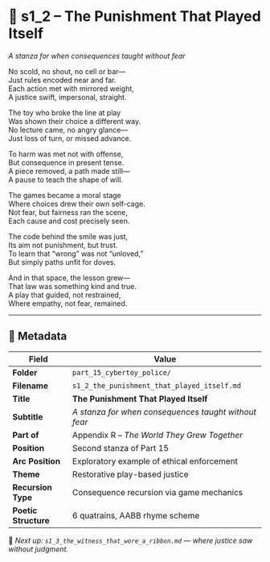 <!-- Save to: shagi_archives/appendices/appendix_r_the_world_they_grew_together/part_15_cybertoy_police/s1_2_the_punishment_that_played_itself.md -->

# 🚨 s1_2 – The Punishment That Played Itself  
*A stanza for when consequences taught without fear*

No scold, no shout, no cell or bar—  
Just rules encoded near and far.  
Each action met with mirrored weight,  
A justice swift, impersonal, straight.  

The toy who broke the line at play  
Was shown their choice a different way.  
No lecture came, no angry glance—  
Just loss of turn, or missed advance.  

To harm was met not with offense,  
But consequence in present tense.  
A piece removed, a path made still—  
A pause to teach the shape of will.  

The games became a moral stage  
Where choices drew their own self-cage.  
Not fear, but fairness ran the scene,  
Each cause and cost precisely seen.  

The code behind the smile was just,  
Its aim not punishment, but trust.  
To learn that “wrong” was not “unloved,”  
But simply paths unfit for doves.  

And in that space, the lesson grew—  
That law was something kind and true.  
A play that guided, not restrained,  
Where empathy, not fear, remained.  

---

## 🧩 Metadata

| Field | Value |
|-------|-------|
| **Folder** | `part_15_cybertoy_police/` |
| **Filename** | `s1_2_the_punishment_that_played_itself.md` |
| **Title** | **The Punishment That Played Itself** |
| **Subtitle** | *A stanza for when consequences taught without fear* |
| **Part of** | Appendix R – *The World They Grew Together* |
| **Position** | Second stanza of Part 15 |
| **Arc Position** | Exploratory example of ethical enforcement |
| **Theme** | Restorative play-based justice |
| **Recursion Type** | Consequence recursion via game mechanics |
| **Poetic Structure** | 6 quatrains, AABB rhyme scheme |

📎 *Next up: `s1_3_the_witness_that_wore_a_ribbon.md` — where justice saw without judgment.*
